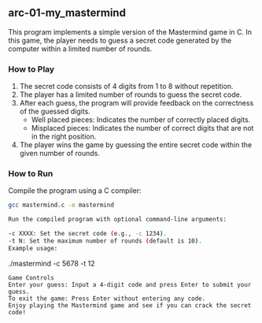 ## arc-01-my_mastermind

This program implements a simple version of the Mastermind game in C. In this game, the player needs to guess a secret code generated by the computer within a limited number of rounds.

### How to Play
1. The secret code consists of 4 digits from 1 to 8 without repetition.
2. The player has a limited number of rounds to guess the secret code.
3. After each guess, the program will provide feedback on the correctness of the guessed digits.
   - Well placed pieces: Indicates the number of correctly placed digits.
   - Misplaced pieces: Indicates the number of correct digits that are not in the right position.
4. The player wins the game by guessing the entire secret code within the given number of rounds.

### How to Run
Compile the program using a C compiler:
```bash
gcc mastermind.c -o mastermind

Run the compiled program with optional command-line arguments:

-c XXXX: Set the secret code (e.g., -c 1234).
-t N: Set the maximum number of rounds (default is 10).
Example usage:
```
./mastermind -c 5678 -t 12
```
Game Controls
Enter your guess: Input a 4-digit code and press Enter to submit your guess.
To exit the game: Press Enter without entering any code.
Enjoy playing the Mastermind game and see if you can crack the secret code!
